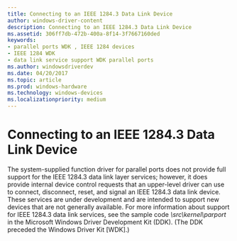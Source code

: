 ```yaml
---
title: Connecting to an IEEE 1284.3 Data Link Device
author: windows-driver-content
description: Connecting to an IEEE 1284.3 Data Link Device
ms.assetid: 306ff7db-472b-400a-8f14-3f7667160ded
keywords:
- parallel ports WDK , IEEE 1284 devices
- IEEE 1284 WDK
- data link service support WDK parallel ports
ms.author: windowsdriverdev
ms.date: 04/20/2017
ms.topic: article
ms.prod: windows-hardware
ms.technology: windows-devices
ms.localizationpriority: medium
---
```


# Connecting to an IEEE 1284.3 Data Link Device





The system-supplied function driver for parallel ports does not provide full support for the IEEE 1284.3 data link layer services; however, it does provide internal device control requests that an upper-level driver can use to connect, disconnect, reset, and signal an IEEE 1284.3 data link device. These services are under development and are intended to support new devices that are not generally available. For more information about support for IEEE 1284.3 data link services, see the sample code *\\src\\kernel\\parport* in the Microsoft Windows Driver Development Kit (DDK). (The DDK preceded the Windows Driver Kit \[WDK\].)

 

 




